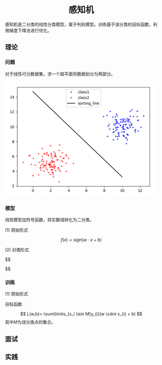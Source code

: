 <h1 style="text-align:center">感知机</h1>

感知机是二分类的线性分类模型，属于判别模型。训练基于误分类的目标函数，利用梯度下降法进行优化。

## 理论

### 问题

对于线性可分数据集，求一个超平面将数据划分为两部分。

![数据集](../../image/machine-learning/01-dataset.png)

### 模型

线性模型加符号函数，将实数域转化为二分类。

(1) 原始形式

$$
    f(x)=sign(w \cdot x + b)
$$

(2) 对偶形式

$$

$$

### 训练

(1) 原始形式

目标函数

$$
    L(w,b)=-\sum\limits_{x_i \isin M}y_{i}(w \cdot x_{i} + b)
$$
其中$M$为误分类点的集合。

## 面试

## 实践
